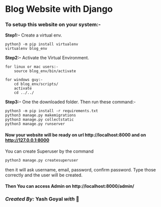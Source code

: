 Blog Website with Django
===========
### To setup this website on your system:-
**Step1:-** Create a virtual env.

    python3 -m pip install virtualenv
    virtualenv blog_env

**Step2:-** Activate the Virtual Environment.

    for linux or mac users:-
        source blog_env/bin/activate

    for windows guy:-
        cd blog_env/scripts/
        activate
        cd ../../


**Step3:-** One the downloaded folder. Then run these command:-

    python3 -m pip install -r requirements.txt
    python3 manage.py makemigrations
    python3 manage.py collectstatic
    python3 manage.py runserver

#### Now your website will be ready on url http://localhost:8000 and on http://127.0.0.1:8000

You can create Superuser by the command
```cmd
python3 manage.py createsuperuser
```
then it will ask username, email, password, confirm password. Type those correctly and the user will be created. 

#### Then You can access Admin on http://localhost:8000/admin/

### ***Created By:*** Yash Goyal ***with*** :sparkling_heart: